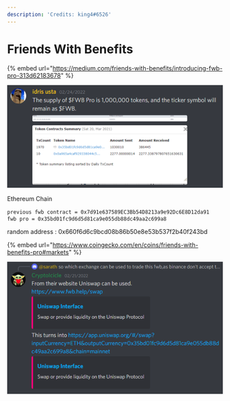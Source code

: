 ```yaml
---
description: 'Credits: king4#6526'
---
```


# Friends With Benefits

{% embed url="https://medium.com/friends-with-benefits/introducing-fwb-pro-313d62183678" %}

![](<../.gitbook/assets/image (1).png>)

Ethereum Chain

```
previous fwb contract = 0x7d91e637589EC3Bb54D8213a9e92Dc6E8D12da91
fwb pro = 0x35bd01fc9d6d5d81ca9e055db88dc49aa2c699a8
```

random address : 0x660f6d6c9bcd08b86b50e8e53b537f2b40f243bd

{% embed url="https://www.coingecko.com/en/coins/friends-with-benefits-pro#markets" %}

![](<../.gitbook/assets/image (2) (1) (1) (1).png>)
